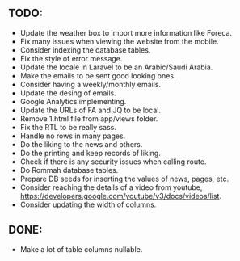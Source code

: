 
## TODO:

- Update the weather box to import more information like Foreca.
- Fix many issues when viewing the website from the mobile.
- Consider indexing the database tables.
- Fix the style of error message.
- Update the locale in Laravel to be an Arabic/Saudi Arabia.
- Make the emails to be sent good looking ones.
- Consider having a weekly/monthly emails.
- Update the desing of emails.
- Google Analytics implementing.
- Update the URLs of FA and JQ to be local.
- Remove 1.html file from app/views folder.
- Fix the RTL to be really sass.
- Handle no rows in many pages.
- Do the liking to the news and others.
- Do the printing and keep records of liking.
- Check if there is any security issues when calling route.
- Do Rommah database tables.
- Prepare DB seeds for inserting the values of news, pages, etc.
- Consider reaching the details of a video from youtube, https://developers.google.com/youtube/v3/docs/videos/list.
- Consider updating the width of columns.

## DONE:

- Make a lot of table columns nullable.

